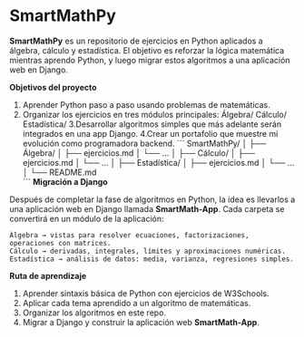 # SmartMathPy

**SmartMathPy** es un repositorio de ejercicios en Python aplicados a álgebra, cálculo y estadística.
El objetivo es reforzar la lógica matemática mientras aprendo Python, y luego migrar estos algoritmos a una aplicación web en Django.

**Objetivos del proyecto**
1. Aprender Python paso a paso usando problemas de matemáticas.
2. Organizar los ejercicios en tres módulos principales:
    Álgebra/
    Cálculo/
    Estadística/
3.Desarrollar algoritmos simples que más adelante serán integrados en una app Django.
4.Crear un portafolio que muestre mi evolución como programadora backend.
´´´
SmartMathPy/
│
├── Álgebra/
│   ├── ejercicios.md
│   └── ...
│
├── Cálculo/
│   ├── ejercicios.md
│   └── ...
│
├── Estadística/
│   ├── ejercicios.md
│   └── ...
│
└── README.md  
´´´
**Migración a Django**

Después de completar la fase de algoritmos en Python, la idea es llevarlos a una aplicación web en Django llamada **SmartMath-App**.
Cada carpeta se convertirá en un módulo de la aplicación:

    Álgebra → vistas para resolver ecuaciones, factorizaciones, operaciones con matrices.
    Cálculo → derivadas, integrales, límites y aproximaciones numéricas.
    Estadística → análisis de datos: media, varianza, regresiones simples.

**Ruta de aprendizaje**

1. Aprender sintaxis básica de Python con ejercicios de W3Schools.
2. Aplicar cada tema aprendido a un algoritmo de matemáticas.
3. Organizar los algoritmos en este repo.
4. Migrar a Django y construir la aplicación web **SmartMath-App**.
